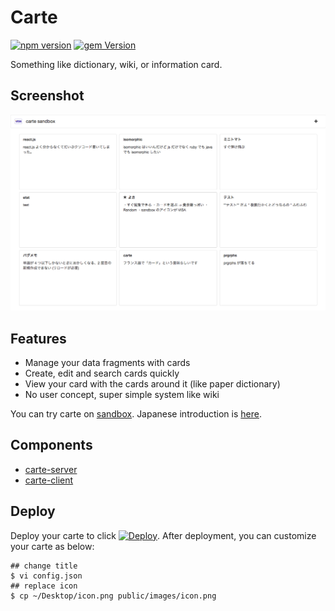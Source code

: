 # Carte

[![npm version](https://badge.fury.io/js/carte-client.svg)](http://badge.fury.io/js/carte-client)
[![gem Version](https://badge.fury.io/rb/carte-server.svg)](http://badge.fury.io/rb/carte-server)

Something like dictionary, wiki, or information card.

## Screenshot

![](screenshot.png)

## Features

* Manage your data fragments with cards
* Create, edit and search cards quickly
* View your card with the cards around it (like paper dictionary)
* No user concept, super simple system like wiki

You can try carte on [sandbox](http://carte-sandbox.herokuapp.com/#/).
Japanese introduction is [here](http://tily.tumblr.com/post/117678137942/carte).

## Components

* [carte-server](https://rubygems.org/gems/carte-server)
* [carte-client](https://www.npmjs.com/package/carte-client)

## Deploy

Deploy your carte to click [![Deploy](https://www.herokucdn.com/deploy/button.png)](https://heroku.com/deploy?template=https://github.com/tily/carte-sandbox).
After deployment, you can customize your carte as below: 

```
## change title
$ vi config.json
## replace icon
$ cp ~/Desktop/icon.png public/images/icon.png 
```
